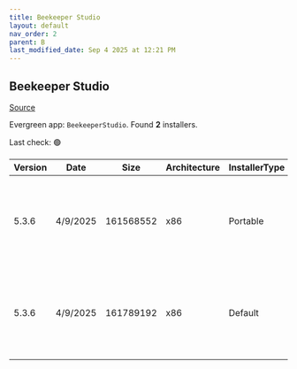 ```yaml
---
title: Beekeeper Studio
layout: default
nav_order: 2
parent: B
last_modified_date: Sep 4 2025 at 12:21 PM
---
```


## Beekeeper Studio

[Source](https://www.beekeeperstudio.io/)

Evergreen app: `BeekeeperStudio`. Found **2** installers.

Last check: 🟢

| Version | Date     | Size      | Architecture | InstallerType | Type | URI                                                                                                                                                                                                                                    |
| ------- | -------- | --------- | ------------ | ------------- | ---- | -------------------------------------------------------------------------------------------------------------------------------------------------------------------------------------------------------------------------------------- |
| 5.3.6   | 4/9/2025 | 161568552 | x86          | Portable      | exe  | [https://github.com/beekeeper-studio/beekeeper-studio/releases/download/v5.3.6/Beekeeper-Studio-5.3.6-portable.exe](https://github.com/beekeeper-studio/beekeeper-studio/releases/download/v5.3.6/Beekeeper-Studio-5.3.6-portable.exe) |
| 5.3.6   | 4/9/2025 | 161789192 | x86          | Default       | exe  | [https://github.com/beekeeper-studio/beekeeper-studio/releases/download/v5.3.6/Beekeeper-Studio-Setup-5.3.6.exe](https://github.com/beekeeper-studio/beekeeper-studio/releases/download/v5.3.6/Beekeeper-Studio-Setup-5.3.6.exe)       |

